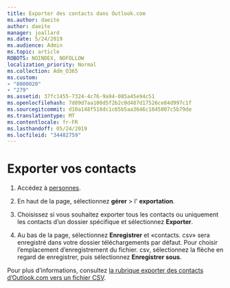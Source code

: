 ```yaml
---
title: Exporter des contacts dans Outlook.com
ms.author: daeite
author: daeite
manager: joallard
ms.date: 5/24/2019
ms.audience: Admin
ms.topic: article
ROBOTS: NOINDEX, NOFOLLOW
localization_priority: Normal
ms.collection: Adm_O365
ms.custom:
- "8000020"
- "279"
ms.assetid: 37fc1455-7324-4c76-9a94-085a45e94c51
ms.openlocfilehash: 7d09d7aa100d5f2b2c0d487d17526ce84d997c1f
ms.sourcegitcommit: d10a148f518dc1c65b5aa3646c1045807c5b79de
ms.translationtype: MT
ms.contentlocale: fr-FR
ms.lasthandoff: 05/24/2019
ms.locfileid: "34482759"
---
```

# <a name="export-your-contacts"></a>Exporter vos contacts

1. Accédez à [personnes](https://outlook.live.com/people/).

2. En haut de la page, sélectionnez **gérer** \> l' **exportation**.

3. Choisissez si vous souhaitez exporter tous les contacts ou uniquement les contacts d’un dossier spécifique et sélectionnez **Exporter**.

4. Au bas de la page, sélectionnez **Enregistrer** et «contacts. csv» sera enregistré dans votre dossier téléchargements par défaut. Pour choisir l’emplacement d’enregistrement du fichier. csv, sélectionnez la flèche en regard de enregistrer, puis sélectionnez **Enregistrer sous**.

Pour plus d’informations, consultez [la rubrique exporter des contacts d’Outlook.com vers un fichier CSV](https://go.microsoft.com/fwlink/p/?linkid=873137).
